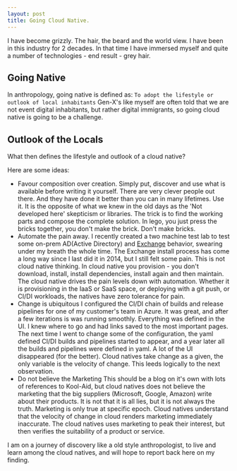```yaml
---
layout: post
title: Going Cloud Native.
---
```


I have become grizzly. The hair, the beard and the world view. I have been in this industry for 2 decades. In that time I have immersed myself and quite a number of technologies - end result - grey hair.

## Going Native
In anthropology, going native is defined as: ```To adopt the lifestyle or outlook of local inhabitants```
Gen-X's like myself are often told that we are not event digital inhabitants, but rather digital immigrants, so going cloud native is going to be a challenge.

## Outlook of the Locals
What then defines the lifestyle and outlook of a cloud native?

Here are some ideas:
* Favour composition over creation.
Simply put, discover and use what is available before writing it yourself. There are very clever people out there. And they have done it better than you can in many lifetimes. Use it. It is the opposite of what we knew in the old days as the 'Not developed here' skepticism or libraries. The trick is to find the working parts and compose the complete solution. In lego, you just press the bricks together, you don't make the brick. Don't make bricks. 
* Automate the pain away. 
I recently created a two machine test lab to test some on-prem AD(Active Directory) and [Exchange](https://products.office.com/en-za/exchange/microsoft-exchange-server) behavior, swearing under my breath the whole time. The Exchange install process has come a long way since I last did it in 2014, but I still felt some pain. This is not cloud native thinking. In cloud native you provision - you don't download, install, install dependencies, install again and then maintain. The cloud native drives the pain levels down with automation. Whether it is provisioning in the IaaS or SaaS space, or deploying with a git push, or CI/DI workloads, the natives have zero tolerance for pain.
* Change is ubiquitous
I configured the CI/DI chain of builds and release pipelines for one of my customer's team in Azure. It was great, and after a few iterations is was running smoothly. Everything was defined in the UI. I knew where to go and had links saved to the most important pages. The next time I went to change some of the configuration, the yaml defined CI/DI builds and pipelines started to appear, and a year later all the builds and pipelines were defined in yaml. A lot of the UI disappeared (for the better). Cloud natives take change as a given, the only variable is the velocity of change. This leeds logically to the next observation. 
* Do not believe the Marketing
This should be a blog on it's own with lots of references to Kool-Aid, but cloud natives does not believe the marketing that the big suppliers (Microsoft, Google, Amazon) write about their products. It is not that it is all lies, but it is not always the truth. Marketing is only true at specific epoch. Cloud natives understand that the velocity of change in cloud renders marketing immediately inaccurate. The cloud natives uses marketing to peak their interest, but then verifies the suitability of a product or service.                                                                 



I am on a journey of discovery like a old style anthropologist, to live and learn among the cloud natives, and will hope to report back here on my finding.

